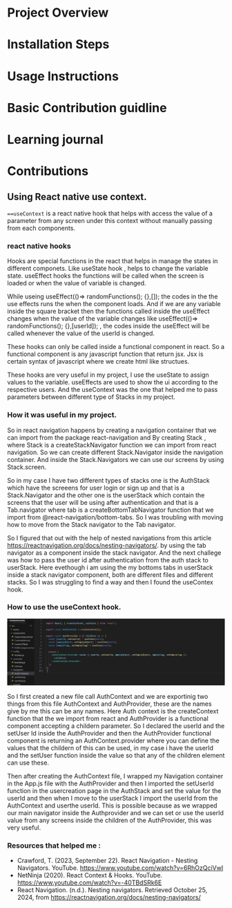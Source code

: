 # Project Overview
# Installation Steps
# Usage Instructions
# Basic Contribution guidline
# Learning journal 
# Contributions 

## Using React native use context. 

`==useContext` is a react native hook that helps with access the value of a parameter from any screen under this context without manually passing from each components. 

### react native hooks 
Hooks are special functions in the react that helps in manage the states in different componets. Like useState hook , helps to change the variable state. useEffect hooks the functions will be called when the screen is loaded or when the value of variable is changed. 

While useing useEffect(()=> randomFunctions(); {},[]); the codes in the the use effects runs the when the component loads. And if we are any variable inside the square bracket then the functions called inside the useEffect changes when the value of the variable changes like  useEffect(()=> randomFunctions(); {},[userId]); , the codes inside the useEffect will be called whenever the value of the userId is changed.

These hooks can only be called inside a functional component in react. So a functional component is any javascript function that return jsx. Jsx is certain syntax of javascript where we create html like structues.

These hooks are very useful in my project, I use the useState to assign values to the variable. useEffects are used to show the ui according to the respective users. And the useContext was the one that helped me to pass parameters between different type of Stacks in my project.

### How it was useful in my project. 

So in react navigation happens by creating a navigation container that we can import from the package react-navigation and By creating Stack , where Stack is a createStackNavigator function we can import from react navigation. So we can create different Stack.Navigator inside the navigation container. And inside the Stack.Navigators we can use our screens by using Stack.screen.

So in my case I have two different types of stacks one is the AuthStack which have the screeens for user login or sign up and that is a Stack.Navigator and the other one is the userStack which contain the screens that the user will be using after authentication and that is a Tab.navigator where tab is a createBottomTabNavigator function that we import from @react-navigation/bottom-tabs. So I was troubling with moving how to move from the Stack navigator to the Tab navigator.

So I figured that out with the help of nested navigations from this article https://reactnavigation.org/docs/nesting-navigators/. by using the tab navigator as a component inside the stack navigator. And the next challege was how to pass the user id after authentication from the auth stack to userStack. Here evethough i am using the my bottoms tabs in userStack inside a stack navigator component, both are different files and different stacks. So I was struggling to find a way and then I found the useContex hook.

### How to use the useContext hook. 
![Screenshot 2024-10-25 211559](https://github.com/suhail3728/Working-hours-backend/blob/main/Screenshot%202024-10-25%20211559.png)

So I first created a new file call AuthContext and we are exportinig two things from this file AuthContext and AuthProvider, these are the names give by me this can be any names. Here Auth context is the createContext function that the we import from react and AuthProvider is a functional component accepting a childern parameter. So I declared the userId and the setUser Id inside the AuthProvider and then the AuthProvider functional component is returning an AuthContext.provider where you can define the values that the childern of this can be used, in my case i have the userId and the setUser function inside the value so that any of the children element can use these. 

Then after creating the AuthContext file, I wrapped my Navigation container in the App.js file with the AuthProvider and then I imported the setUserId function in the usercreation page in the AuthStack and set the value for the userId and then when I move to the userStack I import the userId from the AuthContext and userthe userId. This is possible because as we wrapped our main navigator inside the Authprovider and we can set or use the userId value from any screens inside the children of the AuthProvider, this was very useful. 


### Resources that helped me : 

* Crawford, T. (2023, September 22). React Navigation - Nesting Navigators. YouTube. https://www.youtube.com/watch?v=6RhOzQciVwI
* NetNinja (2020). React Context & Hooks. YouTube. https://www.youtube.com/watch?v=-40TBdSRk6E
* React Navigation. (n.d.). Nesting navigators. Retrieved October 25, 2024, from https://reactnavigation.org/docs/nesting-navigators/







   
